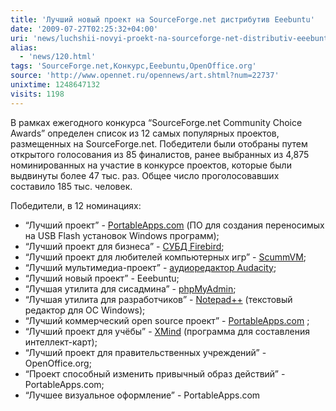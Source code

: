 ```yaml
---
title: 'Лучший новый проект на SourceForge.net дистрибутив Eeebuntu'
date: '2009-07-27T02:25:32+04:00'
uri: 'news/luchshii-novyi-proekt-na-sourceforge-net-distributiv-eeebuntu'
alias: 
  - 'news/120.html'
tags: 'SourceForge.net,Конкурс,Eeebuntu,OpenOffice.org'
source: 'http://www.opennet.ru/opennews/art.shtml?num=22737'
unixtime: 1248647132
visits: 1198
---
```

В рамках ежегодного конкурса “SourceForge.net Community Choice Awards” определен список из 12 самых популярных проектов, размещенных на SourceForge.net. Победители были отобраны  путем открытого голосования из 85 финалистов, ранее выбранных из 4,875 номинированных на участие в конкурсе проектов, которые были выдвинуты более 47 тыс. раз.  Общее число проголосовавших составило 185 тыс. человек.

Победители, в 12 номинациях:

*   “Лучший проект” - [PortableApps.com](http://portableapps.com/) (ПО для создания переносимых на USB Flash установок Windows программ);
*   “Лучший проект для бизнеса” - [СУБД Firebird](http://www.firebirdsql.org/);
*   “Лучший проект для любителей компьютерных игр” - [ScummVM](http://scummvm.org);
*   “Лучший мультимедиа-проект” - [аудиоредактор Audacity](http://audacity.sourceforge.net/);
*   “Лучший новый проект” - Eeebuntu;
*   “Лучшая утилита для сисадмина” - [phpMyAdmin](http://sourceforge.net/projects/phpmyadmin);
*   “Лучшая утилита для разработчиков” - [Notepad++](http://notepad-plus.sourceforge.net) (текстовый редактор для ОС Windows);
*   “Лучший коммерческий open source проект” - [PortableApps.com](http://portableapps.com/) ;
*   “Лучший проект для учёбы” - [XMind](http://XMind.net) (программа для составления интеллект-карт);
*   “Лучший проект для правительственных учреждений” - OpenOffice.org;
*   “Проект способный изменить привычный образ действий” - PortableApps.com;
*   “Лучшее визуальное оформление” - PortableApps.com
